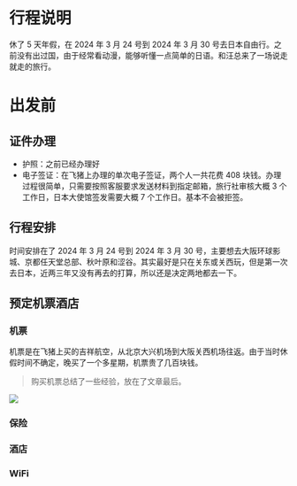 # 行程说明

休了 5 天年假，在 2024 年 3 月 24 号到 2024 年 3 月 30 号去日本自由行。之前没有出过国，由于经常看动漫，能够听懂一点简单的日语。和汪总来了一场说走就走的旅行。

# 出发前

## 证件办理

- 护照：之前已经办理好
- 电子签证：在飞猪上办理的单次电子签证，两个人一共花费 408 块钱。办理过程很简单，只需要按照客服要求发送材料到指定邮箱，旅行社审核大概 3 个工作日，日本大使馆签发需要大概 7 个工作日。基本不会被拒签。

## 行程安排

时间安排在了 2024 年 3 月 24 号到 2024 年 3 月 30 号，主要想去大阪环球影城、京都任天堂总部、秋叶原和涩谷。其实最好是只在关东或关西玩，但是第一次去日本，近两三年又没有再去的打算，所以还是决定两地都去一下。

## 预定机票酒店

### 机票

机票是在飞猪上买的吉祥航空，从北京大兴机场到大阪关西机场往返。由于当时休假时间不确定，晚买了一个多星期，机票贵了几百块钱。

> 购买机票总结了一些经验，放在了文章最后。

![](http://yano.oss-cn-beijing.aliyuncs.com/blog/2024-04-02-08-35-54.png)

### 保险

### 酒店

### WiFi